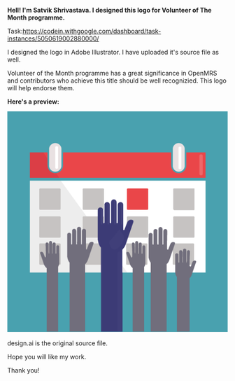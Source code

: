 <b>Hell! I'm Satvik Shrivastava. I designed this logo for Volunteer of The Month programme. </b>

Task:https://codein.withgoogle.com/dashboard/task-instances/5050619002880000/

I designed the logo in Adobe Illustrator. I have uploaded it's source file as well.

Volunteer of the Month programme has a great significance in OpenMRS and contributors who achieve this title should be well recognizied. This logo will help endorse them. 

<b>Here's a preview:</b>

<img src = "https://github.com/satvikshri/OpenMRS-submissions/blob/master/vomLogo/preview.png">

design.ai is the original source file.

Hope you will like my work.

Thank you!
